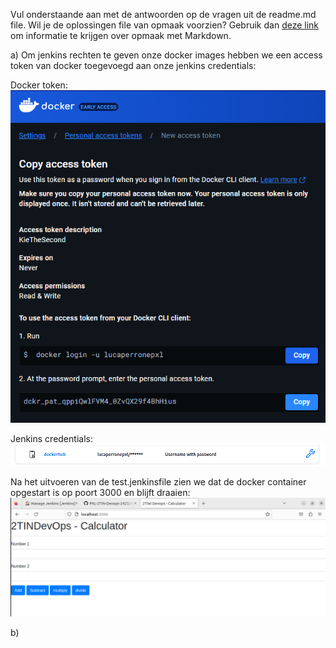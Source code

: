 Vul onderstaande aan met de antwoorden op de vragen uit de readme.md file. Wil je de oplossingen file van opmaak voorzien? Gebruik dan [deze link](https://github.com/adam-p/markdown-here/wiki/Markdown-Cheatsheet) om informatie te krijgen over
opmaak met Markdown.

a) Om jenkins rechten te geven onze docker images hebben we een access token van docker toegevoegd aan onze jenkins credentials:

Docker token:
![access token](images/pat_docker.png)

Jenkins credentials:
![jenkins credentials](images/jenkinscredentials.png)

Na het uitvoeren van de test.jenkinsfile zien we dat de docker container opgestart is op poort 3000 en blijft draaien:
![alt text](images/calculator_3000.png)


b)
